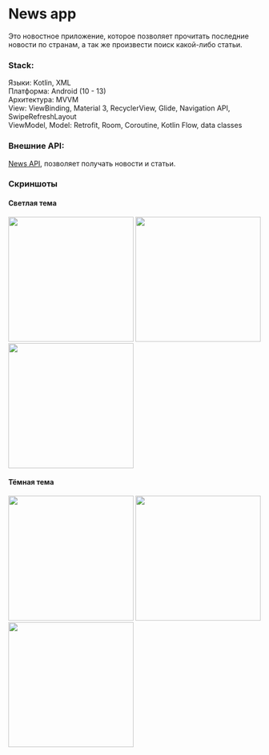 # News app
Это новостное приложение, которое позволяет прочитать последние новости по странам, а так же произвести поиск какой-либо статьи.

### Stack:
Языки: Kotlin, XML  
Платформа: Android (10 - 13)   
Архитектура: MVVM  
View: ViewBinding, Material 3, RecyclerView, Glide, Navigation API, SwipeRefreshLayout  
ViewModel, Model: Retrofit, Room, Coroutine, Kotlin Flow, data classes  

### Внешние API:
<a href="https://newsapi.org/">News API</a>, позволяет получать новости и статьи.

### Скриншоты

#### Светлая тема
<p align="left">
  <img src="https://user-images.githubusercontent.com/71511704/232629315-bcf2ac82-e6ce-42b9-9ae9-f21336ea24b2.png" width="250" />
  <img src="https://user-images.githubusercontent.com/71511704/232629309-0a61e288-7397-4bbc-a741-fd1d894b87b4.png" width="250" />
  <img src="https://user-images.githubusercontent.com/71511704/232629277-7d7988c6-71ec-4abc-88f8-68c04f63802a.png" width="250" />
</p>

#### Тёмная тема
<p align="left">
  <img src="https://user-images.githubusercontent.com/71511704/232630092-95d76349-fdab-43b4-a034-ccee6cdfa121.png" width="250" />
  <img src="https://user-images.githubusercontent.com/71511704/232630073-f60e4e8d-47f0-4605-95b8-4d3f4fae57bd.png" width="250" />
  <img src="https://user-images.githubusercontent.com/71511704/232630085-4a274698-bf6f-44a2-96d0-0ca68232e23b.png" width="250" />
</p>

